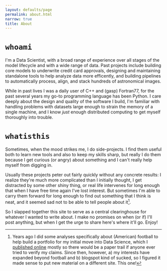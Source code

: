 ```yaml
---
layout: defaults/page
permalink: about.html
narrow: true
title: About
---
```


# `whoami`

I'm a Data Scientist, with a broad range of experience over all stages
of the model lifecycle and with a wide range of data. Past projects
include building core models to underwrite credit card approvals,
designing and maintaining standalone tools to help analyze data more
efficently, and building pipelines to automatically process, align, and stack
hundreds of astronomical images.

While in past lives I was a daily user of C++ and (gasp) Fortran77,
for the past several years my go-to programming language has been
Python. I care deeply about the design and quality of the software I
build, I'm familiar with handling problems with datasets large enough
to strain the memory of a single machine, and I know _just_ enough
distributed computing to get myself thoroughly into trouble.

# `whatisthis`

Sometimes, when the mood strikes me, I do side-projects. I
find them useful both to learn new tools and also to keep my skills
sharp, but really I do them because I get curious (or angry) about
something and I can't really help myself from digging in.

Usually these projects peter out fairly quickly without any concrete
results: I realize they're much more complicated than I initially
thought, I get distracted by some other shiny thing, or real life
intervenes for long enough that when I have free time again I've lost
interest. But sometimes I'm able to carry them forward for long enough
to find out something that I think is neat, and it seemed sad not to
be able to tell people about it[^football].

So I slapped together this
site to serve as a central clearinghouse for whatever I wanted to
write about. I make no promises on when (or if) I'll post anything,
but when I get the urge to share here's where it'll go. Enjoy!


[^football]:
    Years ago I did some analyses specifically
    about (American) football to help build a portfolio for my initial
    move into Data Science, which I [published online](https://phdfootball.blogspot.com/) mostly so there
    would be a paper trail if anyone ever tried to verify my
    claims. Since then, however, a) my interests have expanded beyond
    football and b) blogspot kind of sucked, so I figured it made sense
    to put new material on a different site. This one!
